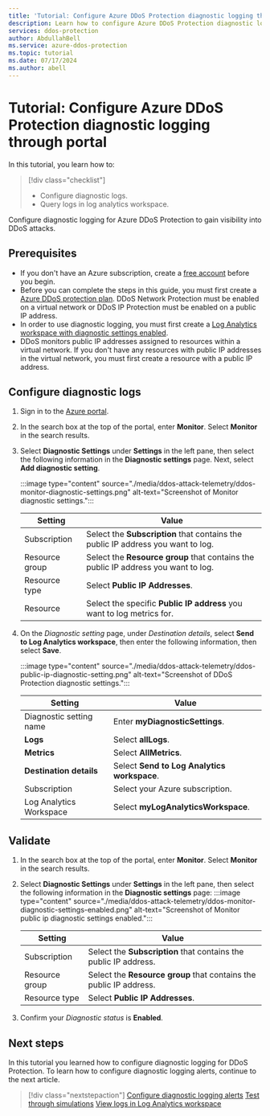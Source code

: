 ```yaml
---
title: 'Tutorial: Configure Azure DDoS Protection diagnostic logging through portal'
description: Learn how to configure Azure DDoS Protection diagnostic logs.
services: ddos-protection
author: AbdullahBell
ms.service: azure-ddos-protection
ms.topic: tutorial
ms.date: 07/17/2024
ms.author: abell
---
```


# Tutorial: Configure Azure DDoS Protection diagnostic logging through portal

In this tutorial, you learn how to:

> [!div class="checklist"]
> * Configure diagnostic logs.
> * Query logs in log analytics workspace.

Configure diagnostic logging for Azure DDoS Protection to gain visibility into DDoS attacks. 

## Prerequisites

- If you don't have an Azure subscription, create a [free account](https://azure.microsoft.com/free/?WT.mc_id=A261C142F) before you begin.
- Before you can complete the steps in this guide, you must first create a [Azure DDoS protection plan](manage-ddos-protection.md). DDoS Network Protection must be enabled on a virtual network or DDoS IP Protection must be enabled on a public IP address.  
- In order to use diagnostic logging, you must first create a [Log Analytics workspace with diagnostic settings enabled](ddos-configure-log-analytics-workspace.md). 
- DDoS monitors public IP addresses assigned to resources within a virtual network. If you don't have any resources with public IP addresses in the virtual network, you must first create a resource with a public IP address.

## Configure diagnostic logs

1. Sign in to the [Azure portal](https://portal.azure.com/).
1. In the search box at the top of the portal, enter **Monitor**. Select **Monitor** in the search results.
1. Select **Diagnostic Settings** under **Settings** in the left pane, then select the following information in the **Diagnostic settings** page. Next, select **Add diagnostic setting**.

    :::image type="content" source="./media/ddos-attack-telemetry/ddos-monitor-diagnostic-settings.png" alt-text="Screenshot of Monitor diagnostic settings.":::

    | Setting | Value |
    |--|--|
	|Subscription | Select the **Subscription** that contains the public IP address you want to log. |
    | Resource group | Select the **Resource group** that contains the public IP address you want to log. |
	|Resource type | Select **Public IP Addresses**.|
    |Resource | Select the specific **Public IP address** you want to log metrics for. |

1. On the *Diagnostic setting* page, under *Destination details*, select **Send to Log Analytics workspace**, then enter the following information, then select **Save**.

    :::image type="content" source="./media/ddos-attack-telemetry/ddos-public-ip-diagnostic-setting.png" alt-text="Screenshot of DDoS Protection diagnostic settings.":::

    | Setting | Value |
    |--|--|
    | Diagnostic setting name | Enter **myDiagnosticSettings**. |
    |**Logs**| Select **allLogs**.|
    |**Metrics**| Select **AllMetrics**. |
    |**Destination details**| Select **Send to Log Analytics workspace**.|
    | Subscription | Select your Azure subscription. |   
    | Log Analytics Workspace | Select **myLogAnalyticsWorkspace**. | 

## Validate

1. In the search box at the top of the portal, enter **Monitor**. Select **Monitor** in the search results.
1. Select **Diagnostic Settings** under **Settings** in the left pane, then select the following information in the **Diagnostic settings** page:
 :::image type="content" source="./media/ddos-attack-telemetry/ddos-monitor-diagnostic-settings-enabled.png" alt-text="Screenshot of Monitor public ip diagnostic settings enabled.":::

    | Setting | Value |
    |--|--|
	|Subscription | Select the **Subscription** that contains the public IP address. |
    | Resource group | Select the **Resource group** that contains the public IP address. |
	|Resource type | Select **Public IP Addresses**.|

1. Confirm your *Diagnostic status* is **Enabled**.

## Next steps

In this tutorial you learned how to configure diagnostic logging for DDoS Protection. To learn how to configure diagnostic logging alerts, continue to the next article.

> [!div class="nextstepaction"]
> [Configure diagnostic logging alerts](ddos-diagnostic-alert-templates.md)
> [Test through simulations](test-through-simulations.md)
> [View logs in Log Analytics workspace](ddos-view-diagnostic-logs.md)
